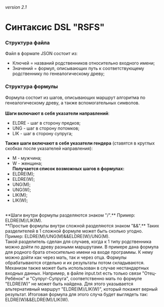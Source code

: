 *version 2.1*

# Синтаксис DSL "RSFS"

### Структура файла
Файл в формате JSON состоит из:
  - Ключей = названий родственников относительно входного имени;
  - Значений = формул, описывающих путь к соответствующему родственнику по генеалогическому древу;

### Структура формулы
Формула состоит из шагов, описывающих маршрут алгоритма по генеалогическому древу, а также вспомогательных символов. <br>
<br>
**Шаги включают в себя указатели направлений**: <br>
 - ELDRE - шаг в сторону предков;
 - UNG - шаг в сторону потомков;
 - LIK - шаг в сторону супруга; <br>
 
**Также шаги включают в себя указатели гендера** (ставятся в круглых скобках после указателей направления): <br>
 - M - мужчина;
 - W - женщина; <br>
**Получается список возможных шагов в формулах:** <br>
 - ELDRE(M);
 - ELDRE(W);
 - UNG(M);
 - UNG(W);
 - LIK(M);
 - LIK(W); <br>
<br>
**Шаги внутри формулы разделяются знаком "/".** Пример: ELDRE(M)/LIK(M). <br>
**Простые формулы внутри сложной разделяются знаком "&&".** Таких разделителей в 1 сложной формуле может быть сколько угодно. Пример: ELDRE(M)/UNG(M)&&ELDRE(W)/UNG(M). <br>
Такой разделитель сделан для случаев, когда к 1 типу родственника можно дойти по древу разными маршрутами. В примере дана формула для родного брата относительно имени на входе программы. К нему можно дойти как через мать, так и через отца. Формулы обрабатываются отдельно и их результаты потом складываются. Механизм также может быть использован в случае нестандартных входных данных. Например, в файле input.txt есть только связи "Отец-Ребёнок" и "Супруг-Супруга", соответственно мать по формуле "ELDRE(W)" не может быть найдена. Для этого указывается альтернативный маршрут "ELDRE(M)/LIK(W)", который покажет верный результат. Итоговая формула для этого случа будет выглядеть так: ELDRE(W)&&ELDRE(M)/LIK(W).

